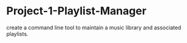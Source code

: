 # Project-1-Playlist-Manager
create a command line tool to maintain a music library and associated playlists. 
